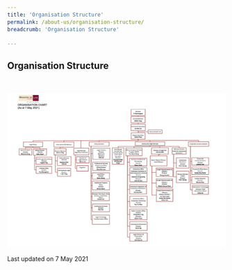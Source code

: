 ```yaml
---
title: 'Organisation Structure'
permalink: /about-us/organisation-structure/
breadcrumb: 'Organisation Structure'

---
```



Organisation Structure
---

<div class="image">
  <a href="/files/MinLaw_Organisation_Structure-07_May_2021.pdf">
    <br>
    <br>
    <img src="/images/MinLaw_Organisation_Structure-07_May_2021.png" title="Organisation Structure" alt="Organisation Structure">
  </a>
</div>

<p class="right-side-updated">Last updated on 7 May 2021</p>
